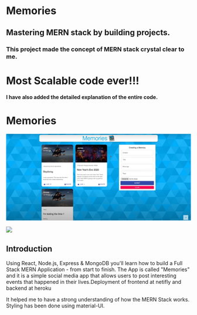 # Memories 
## Mastering MERN stack by building projects. 
### This project made the concept of MERN stack crystal clear to me.
# Most Scalable code ever!!!
#### I have also added the detailed explanation of the entire code.

# Memories

![](client/picture2.png)


![](client/picture1.png)



## Introduction

Using React, Node.js, Express & MongoDB you'll learn how to build a Full Stack MERN Application - from start to finish. The App is called "Memories" and it is a simple social media app that allows users to post interesting events that happened in their lives.Deployment of frontend at netifly and backend at heroku

It helped me to have a strong understanding of how the MERN Stack works.
Styling has been done using material-UI.


